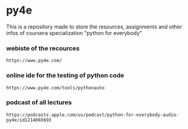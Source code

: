 # py4e
This is a repository made to store the resources, assignments and other infos of coursera specialization "python for everybody"

###  webiste of the recources
```
https://www.py4e.com/
```
### online ide for the testing of python code
```
https://www.py4e.com/tools/pythonauto
```
### podcast of all lectures
```
https://podcasts.apple.com/us/podcast/python-for-everybody-audio-py4e/id1214665693
```